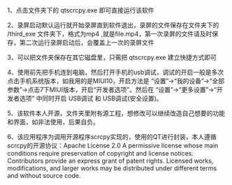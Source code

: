 1、点击文件夹下的    qtscrcpy.exe     即可直接运行该软件

2、录屏启动默认运行就开始录屏直到软件退出，录屏的文件保存在文件夹下的 /third_exe  文件夹下，格式为mp4  ,就是file.mp4，第一次录屏的文件请及时保存，第二次运行录屏启动后，会覆盖上一次的录屏文件

3、可以把文件夹保存在其它磁盘里，只需把 qtscrcpy.exe  建立快捷方式即可

4、使用前先把手机连到电脑，然后打开手机的usb调试，调试的开启一般是多次点击手机系统版本，如我用的是MIUI10，开启方法是 “设置”->“我的设备”->“全部参数”->点击7下MIUI版本，开启“开发者选项”。然后在 “设置”->“更多设置”->“开发者选项” 中同时开启 USB调试 和 USB调试(安全设置)。

5、该软件本人开源，文件夹里附有源工程，想修改可以继续改造自己想要的功能和界面，如非法使用，后果自负。

6、该应用程序为调用开源程序scrcpy实现的，使用的QT进行封装，本人遵循scrcpy的开源协议：Apache License 2.0
A permissive license whose main conditions require preservation of copyright and license notices. Contributors provide an express grant of patent rights. Licensed works, modifications, and larger works may be distributed under different terms and without source code.

